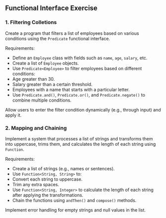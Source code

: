 ## Functional Interface Exercise

### 1. Filtering Colletions

Create a program that filters a list of employees based on various conditions using the `Predicate` functional interface.

Requirements:
- Define an `Employee` class with fields such as `name`, `age`, `salary`, etc.
- Create a list of `Employee` objects.
- Use `Predicate<Employee>` to filter employees based on different conditions:
- Age greater than 30.
- Salary greater than a certain threshold.
- Employees with a name that starts with a particular letter.
- Use `Predicate.and()`, `Predicate.or()`, and `Predicate.negate()` to combine multiple conditions.

Allow users to enter the filter condition dynamically (e.g., through input) and apply it.

### 2. Mapping and Chaining

Implement a system that processes a list of strings and transforms them into uppercase, trims them, and calculates the length of each string using `Function`.

Requirements:
- Create a list of strings (e.g., names or sentences).
- Use `Function<String, String>` to:
- Convert each string to uppercase.
- Trim any extra spaces.
- Use `Function<String, Integer>` to calculate the length of each string after applying the transformations.
- Chain the functions using `andThen()` and `compose()` methods.

Implement error handling for empty strings and null values in the list.